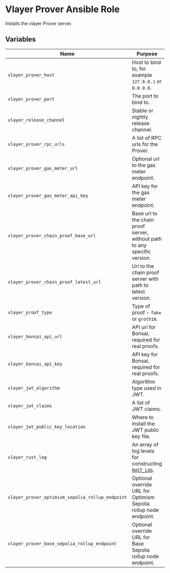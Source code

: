 # Vlayer Prover Ansible Role

Installs the vlayer Prover server.

## Variables

| Name | Purpose |
| --- | --- |
| `vlayer_prover_host` | Host to bind to, for example `127.0.0.1` or `0.0.0.0`. |
| `vlayer_prover_port` | The port to bind to. |
| `vlayer_release_channel` | Stable or nightly release channel. |
| `vlayer_prover_rpc_urls` | A list of RPC urls for the Prover. |
| `vlayer_prover_gas_meter_url` | Optional url to the gas meter endpoint. |
| `vlayer_prover_gas_meter_api_key` | API key for the gas meter endpoint. |
| `vlayer_prover_chain_proof_base_url` | Base url to the chain proof server, without path to any specific version. |
| `vlayer_prover_chain_proof_latest_url` | Url to the chain proof server with path to latest version. |
| `vlayer_proof_type` | Type of proof - `fake` or `groth16`. |
| `vlayer_bonsai_api_url` | API url for Bonsai, required for real proofs. |
| `vlayer_bonsai_api_key` | API key for Bonsai, required for real proofs. |
| `vlayer_jwt_algorithm` | Algorithm type used in JWT. |
| `vlayer_jwt_claims` | A list of JWT claims. |
| `vlayer_jwt_public_key_location` | Where to install the JWT public key file. |
| `vlayer_rust_log` | An array of log levels for constructing [`RUST_LOG`](https://rust-lang-nursery.github.io/rust-cookbook/development_tools/debugging/config_log.html). |
| `vlayer_prover_optimism_sepolia_rollup_endpoint` | Optional override URL for Optimism Sepolia rollup node endpoint. |
| `vlayer_prover_base_sepolia_rollup_endpoint` | Optional override URL for Base Sepolia rollup node endpoint. |

